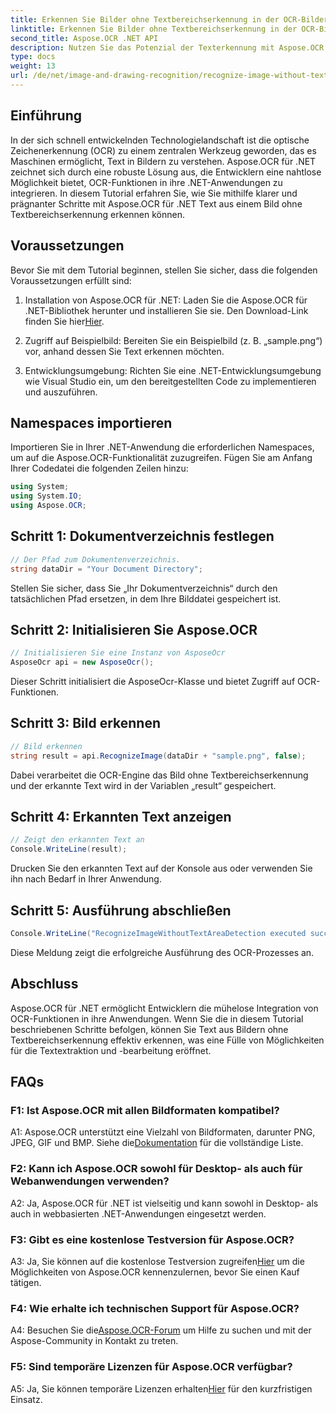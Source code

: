 ```yaml
---
title: Erkennen Sie Bilder ohne Textbereichserkennung in der OCR-Bilderkennung
linktitle: Erkennen Sie Bilder ohne Textbereichserkennung in der OCR-Bilderkennung
second_title: Aspose.OCR .NET API
description: Nutzen Sie das Potenzial der Texterkennung mit Aspose.OCR für .NET. Erkennen Sie mühelos Text aus Bildern.
type: docs
weight: 13
url: /de/net/image-and-drawing-recognition/recognize-image-without-text-area-detection/
---
```

## Einführung

In der sich schnell entwickelnden Technologielandschaft ist die optische Zeichenerkennung (OCR) zu einem zentralen Werkzeug geworden, das es Maschinen ermöglicht, Text in Bildern zu verstehen. Aspose.OCR für .NET zeichnet sich durch eine robuste Lösung aus, die Entwicklern eine nahtlose Möglichkeit bietet, OCR-Funktionen in ihre .NET-Anwendungen zu integrieren. In diesem Tutorial erfahren Sie, wie Sie mithilfe klarer und prägnanter Schritte mit Aspose.OCR für .NET Text aus einem Bild ohne Textbereichserkennung erkennen können.

## Voraussetzungen

Bevor Sie mit dem Tutorial beginnen, stellen Sie sicher, dass die folgenden Voraussetzungen erfüllt sind:

1.  Installation von Aspose.OCR für .NET: Laden Sie die Aspose.OCR für .NET-Bibliothek herunter und installieren Sie sie. Den Download-Link finden Sie hier[Hier](https://releases.aspose.com/ocr/net/).

2. Zugriff auf Beispielbild: Bereiten Sie ein Beispielbild (z. B. „sample.png“) vor, anhand dessen Sie Text erkennen möchten.

3. Entwicklungsumgebung: Richten Sie eine .NET-Entwicklungsumgebung wie Visual Studio ein, um den bereitgestellten Code zu implementieren und auszuführen.

## Namespaces importieren

Importieren Sie in Ihrer .NET-Anwendung die erforderlichen Namespaces, um auf die Aspose.OCR-Funktionalität zuzugreifen. Fügen Sie am Anfang Ihrer Codedatei die folgenden Zeilen hinzu:

```csharp
using System;
using System.IO;
using Aspose.OCR;
```

## Schritt 1: Dokumentverzeichnis festlegen

```csharp
// Der Pfad zum Dokumentenverzeichnis.
string dataDir = "Your Document Directory";
```

Stellen Sie sicher, dass Sie „Ihr Dokumentverzeichnis“ durch den tatsächlichen Pfad ersetzen, in dem Ihre Bilddatei gespeichert ist.

## Schritt 2: Initialisieren Sie Aspose.OCR

```csharp
// Initialisieren Sie eine Instanz von AsposeOcr
AsposeOcr api = new AsposeOcr();
```

Dieser Schritt initialisiert die AsposeOcr-Klasse und bietet Zugriff auf OCR-Funktionen.

## Schritt 3: Bild erkennen

```csharp
// Bild erkennen
string result = api.RecognizeImage(dataDir + "sample.png", false);
```

Dabei verarbeitet die OCR-Engine das Bild ohne Textbereichserkennung und der erkannte Text wird in der Variablen „result“ gespeichert.

## Schritt 4: Erkannten Text anzeigen

```csharp
// Zeigt den erkannten Text an
Console.WriteLine(result);
```

Drucken Sie den erkannten Text auf der Konsole aus oder verwenden Sie ihn nach Bedarf in Ihrer Anwendung.

## Schritt 5: Ausführung abschließen

```csharp
Console.WriteLine("RecognizeImageWithoutTextAreaDetection executed successfully");
```

Diese Meldung zeigt die erfolgreiche Ausführung des OCR-Prozesses an.

## Abschluss

Aspose.OCR für .NET ermöglicht Entwicklern die mühelose Integration von OCR-Funktionen in ihre Anwendungen. Wenn Sie die in diesem Tutorial beschriebenen Schritte befolgen, können Sie Text aus Bildern ohne Textbereichserkennung effektiv erkennen, was eine Fülle von Möglichkeiten für die Textextraktion und -bearbeitung eröffnet.

## FAQs

### F1: Ist Aspose.OCR mit allen Bildformaten kompatibel?

 A1: Aspose.OCR unterstützt eine Vielzahl von Bildformaten, darunter PNG, JPEG, GIF und BMP. Siehe die[Dokumentation](https://reference.aspose.com/ocr/net/) für die vollständige Liste.

### F2: Kann ich Aspose.OCR sowohl für Desktop- als auch für Webanwendungen verwenden?

A2: Ja, Aspose.OCR für .NET ist vielseitig und kann sowohl in Desktop- als auch in webbasierten .NET-Anwendungen eingesetzt werden.

### F3: Gibt es eine kostenlose Testversion für Aspose.OCR?

 A3: Ja, Sie können auf die kostenlose Testversion zugreifen[Hier](https://releases.aspose.com/) um die Möglichkeiten von Aspose.OCR kennenzulernen, bevor Sie einen Kauf tätigen.

### F4: Wie erhalte ich technischen Support für Aspose.OCR?

 A4: Besuchen Sie die[Aspose.OCR-Forum](https://forum.aspose.com/c/ocr/16) um Hilfe zu suchen und mit der Aspose-Community in Kontakt zu treten.

### F5: Sind temporäre Lizenzen für Aspose.OCR verfügbar?

 A5: Ja, Sie können temporäre Lizenzen erhalten[Hier](https://purchase.aspose.com/temporary-license/) für den kurzfristigen Einsatz.